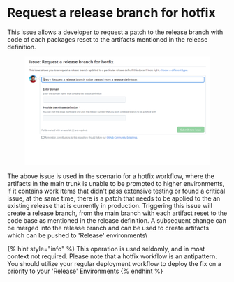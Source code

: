 # Request a release branch for hotfix

This issue allows a developer to request a patch to the release branch with code of each packages reset to the artifacts mentioned in the release definition.

<figure><img src="../../.gitbook/assets/image.png" alt=""><figcaption></figcaption></figure>

The above issue is used in the scenario for a hotfix workflow, where the artifacts in the main trunk is unable to be promoted to higher environments, if it contains work items  that didn't pass extensive testing or found a critical issue,  at the same time, there is a patch that needs to be applied to the an existing release that is currently in production.  Triggering this issue will create a release branch, from the main branch with each artifact reset to the code base as mentioned in the release definition. A subsequent change can be merged into the release branch and can be used to  create artifacts which can be pushed to 'Release' environments\


{% hint style="info" %}
This operation is used seldomly, and in most context not required. Please note that a hotfix workflow is an antipattern. You should utilize your regular  deployment workflow to deploy the fix on a priority to your 'Release' Environments
{% endhint %}

